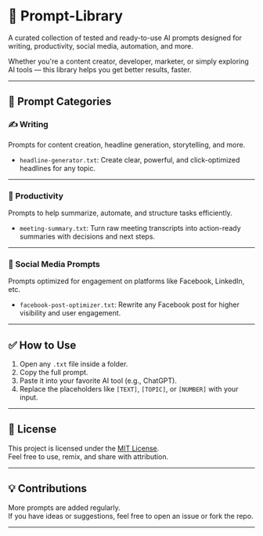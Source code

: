 # 🧠 Prompt-Library

A curated collection of tested and ready-to-use AI prompts designed for writing, productivity, social media, automation, and more.

Whether you're a content creator, developer, marketer, or simply exploring AI tools — this library helps you get better results, faster.

---

## 📁 Prompt Categories

### ✍️ Writing  
Prompts for content creation, headline generation, storytelling, and more.

- `headline-generator.txt`: Create clear, powerful, and click-optimized headlines for any topic.

---

### 🚀 Productivity  
Prompts to help summarize, automate, and structure tasks efficiently.

- `meeting-summary.txt`: Turn raw meeting transcripts into action-ready summaries with decisions and next steps.

---

### 📣 Social Media Prompts  
Prompts optimized for engagement on platforms like Facebook, LinkedIn, etc.

- `facebook-post-optimizer.txt`: Rewrite any Facebook post for higher visibility and user engagement.

---

## ✅ How to Use

1. Open any `.txt` file inside a folder.
2. Copy the full prompt.
3. Paste it into your favorite AI tool (e.g., ChatGPT).
4. Replace the placeholders like `[TEXT]`, `[TOPIC]`, or `[NUMBER]` with your input.

---

## 📜 License

This project is licensed under the [MIT License](LICENSE).  
Feel free to use, remix, and share with attribution.

---

## 💡 Contributions

More prompts are added regularly.  
If you have ideas or suggestions, feel free to open an issue or fork the repo.

---
